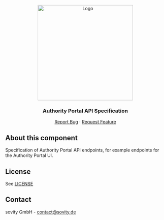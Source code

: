 <!-- PROJECT LOGO -->
<br />
<div align="center">
  <a href="https://github.com/sovity/authority-portal-backend">
    <img src="https://raw.githubusercontent.com/sovity/edc-ui/main/src/assets/images/sovity_logo.svg" alt="Logo" width="300">
  </a>

<h3 align="center">Authority Portal API Specification</h3>

  <p align="center">
    <a href="https://github.com/sovity/authority-portal-backend/issues/new?template=bug_report.md">Report Bug</a>
    ·
    <a href="https://github.com/sovity/authority-portal-backend/issues/new?template=feature_request.md">Request Feature</a>
  </p>
</div>

## About this component

Specification of Authority Portal API endpoints, for example endpoints for the Authority Portal UI.

## License

See [LICENSE](../LICENSE.md)

## Contact

sovity GmbH - contact@sovity.de
